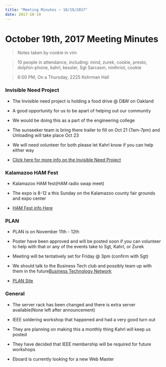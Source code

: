 ```yaml
---
title: "Meeting Minutes – 10/19/2017"
date: 2017-10-19
---
```

# October 19th, 2017 Meeting Minutes
> Notes taken by cookie in vim

> 10 people in attendance, including: mind, zurek, cookie, presto, dolphin-phone, kahrl, kessler, Sgt Sarcasm, ninthriot, cookie

> 6:00 PM, On a Thursday, 2225 Kohrman Hall


### Invisible Need Project

- The Invisible need project is holding a food drive @ D&W on Oakland

- A good opportunity for us to be apart of helping out our community

- We would be doing this as a part of the engineering college

- The sunseeker team is bring there trailer to fill on Oct 21 (7am-7pm) and Unloading will take place Oct 23

- We will need volunteer for both please let Kahrl know if you can help either way

- [Click here for more info on the Invisible Need Project](http://www.mywmu.com/s/1428/gid2/index.aspx?sid=1428&gid=2&pgid=2030)


### Kalamazoo HAM Fest

- Kalamazoo HAM fest(HAM radio swap meet)

- The expo is 8-12 a this  Sunday on the Kalamazoo county fair grounds and expo center

- [HAM Fest info Here](http://www.kalamazoohamfest.org/)


### PLAN

- PLAN is on  November 11th - 12th

- Poster have been approved and  will be posted soon if you can volunteer to help with that or any of the events take to Sgt, Kahrl, or Zurek

- Meeting will be tentatively set for Friday @ 3pm (confirm with Sgt)

- We should talk to the Business Tech club and possibly team up with them in the future[Business Technology Network](https://www.facebook.com/groups/wmubtn/)

- [PLAN Site](https://whatistheplan.com)

### General 

- The server rack has been changed and there is extra server available(None left after announcement)

- IEEE soldering workshop that happened and had a very good turn out

- They are planning on making this a monthly thing Kahrl will keep us posted

- They have decided that IEEE membership will be required for future workshops

- Eboard is currently looking for a new Web Master
